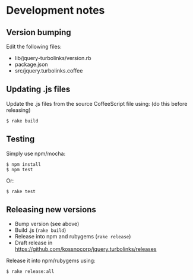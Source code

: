 # Development notes

Version bumping
---------------

Edit the following files:

 * lib/jquery-turbolinks/version.rb
 * package.json
 * src/jquery.turbolinks.coffee

Updating .js files
------------------

Update the .js files from the source CoffeeScript file using: (do this before 
    releasing)

    $ rake build

Testing
-------

Simply use npm/mocha:

    $ npm install
    $ npm test

Or:

    $ rake test

Releasing new versions
----------------------

 * Bump version (see above)
 * Build .js (`rake build`)
 * Release into npm and rubygems (`rake release`)
 * Draft release in https://github.com/kossnocorp/jquery.turbolinks/releases

Release it into npm/rubygems using:

    $ rake release:all
